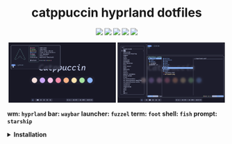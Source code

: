 <h1 align="center">catppuccin hyprland dotfiles</h1>

<p align="center">
  <img src="https://img.shields.io/endpoint?url=https://ghloc.vercel.app/api/floaaat/dotfiles/badge&style=for-the-badge&colorA=313244&colorB=b4befe">
  <img src="https://img.shields.io/github/languages/code-size/floaaat/dotfiles?style=for-the-badge&colorA=313244&colorB=cba6f7">
  <img src="https://img.shields.io/github/languages/top/floaaat/dotfiles?style=for-the-badge&colorA=313244&colorB=f5c2e7">
  <img src="https://img.shields.io/github/license/floaaat/dotfiles?style=for-the-badge&colorA=313244&colorB=f9e2af">
  <img src="https://img.shields.io/github/stars/floaaat/dotfiles?style=for-the-badge&colorA=313244&colorB=a6e3a1">
</p>

<p align="middle">
  <img src="assets/1.png" width="49%"/>
  <img src="assets/2.png" width="49%"/>
</p>

<b>

wm: `hyprland`
bar: `waybar`
launcher: `fuzzel`
term: `foot`
shell: `fish`
prompt: `starship`

<details>
  <summary>Installation</summary><br>
  
  Installing software
  ```sh
  sudo pacman -Sy --needed hyprland waybar fuzzel swww cliphist grim slurp ly \
  foot fish starship yazi helix bottom fastfetch less eza fzf ttf-firacode-nerd
  sudo yay -Sy --needed catppuccin-gtk-theme-mocha bibata-cursor-theme
  ```
  Copying config files
  ```sh
  git clone https://github.com/floaaat/dotfiles.git ~/floaaat-dotfiles/
  mkdir -p ~/.config/
  cp -r ~/floaaat-dotfiles/.config/* ~/.config/
  ```
  Changing shell to fish
  ```sh
  sudo chsh -s /usr/bin/fish
  ```
  Enabling ly.service
  ```sh
  sudo systemctl enable ly.service
  ```
</details>

</b>
